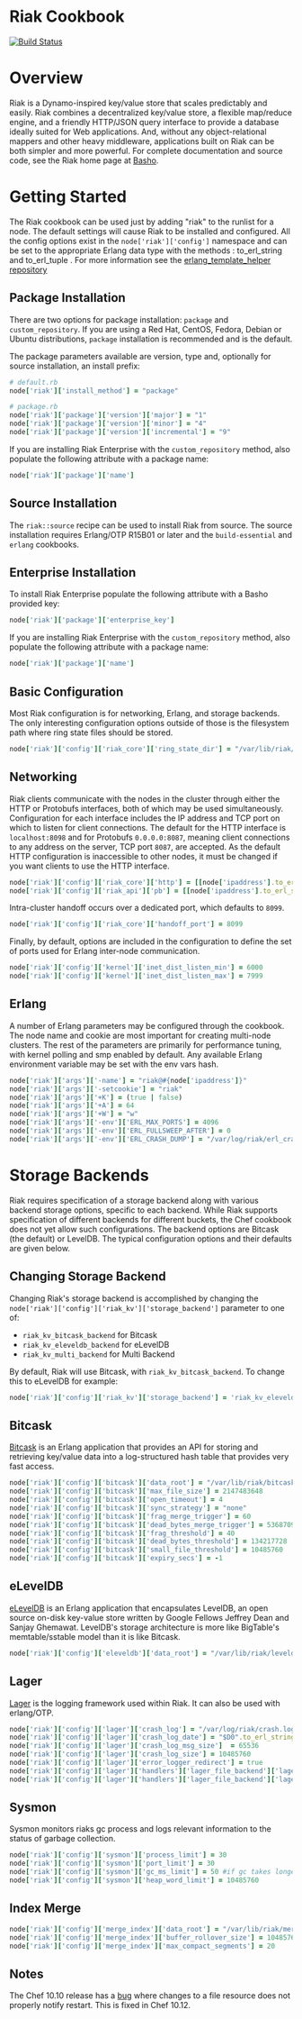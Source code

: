 Riak Cookbook
=============
[![Build Status](https://travis-ci.org/basho/riak-chef-cookbook.png)](https://travis-ci.org/basho/riak-chef-cookbook)

Overview
========

Riak is a Dynamo-inspired key/value store that scales predictably and easily.  Riak combines a decentralized key/value store, a flexible map/reduce engine, and a friendly HTTP/JSON query interface to provide a database ideally suited for Web applications. And, without any object-relational mappers and other heavy middleware, applications built on Riak can be both simpler and more powerful.  For complete documentation and source code, see the Riak home page at [Basho][1].


Getting Started
===============

The Riak cookbook can be used just by adding "riak" to the runlist for a node.  The default settings will cause Riak to be installed and configured. All the config options exist in the `node['riak']['config']` namespace and can be set to the appropriate Erlang data type with the methods : to_erl_string and to_erl_tuple . For more information see the [erlang_template_helper repository][6]


Package Installation
--------------------

There are two options for package installation: `package` and `custom_repository`.  If you are using a Red Hat, CentOS, Fedora, Debian or Ubuntu distributions, `package` installation is recommended and is the default.

The package parameters available are version, type and, optionally for source installation, an install prefix:

```ruby
# default.rb
node['riak']['install_method'] = "package"

# package.rb
node['riak']['package']['version']['major'] = "1"
node['riak']['package']['version']['minor'] = "4"
node['riak']['package']['version']['incremental'] = "9"
```

If you are installing Riak Enterprise with the `custom_repository` method,
also populate the following attribute with a package name:

```ruby
node['riak']['package']['name']
```

Source Installation
------------------

The `riak::source` recipe can be used to install Riak from source. The source installation requires Erlang/OTP R15B01 or later and the `build-essential` and `erlang` cookbooks.

Enterprise Installation
-------------------

To install Riak Enterprise populate the following attribute with a Basho provided key:

```ruby
node['riak']['package']['enterprise_key']
```

If you are installing Riak Enterprise with the `custom_repository` method,
also populate the following attribute with a package name:

```ruby
node['riak']['package']['name']
```

Basic Configuration
-------------------

Most Riak configuration is for networking, Erlang, and storage backends.  The only interesting configuration options outside of those is the filesystem path where ring state files should be stored.

```ruby
node['riak']['config']['riak_core']['ring_state_dir'] = "/var/lib/riak/ring".to_erl_string
```

Networking
----------

Riak clients communicate with the nodes in the cluster through either the HTTP or Protobufs interfaces, both of which may be used simultaneously.  Configuration for each interface includes the IP address and TCP port on which to listen for client connections.  The default for the HTTP interface is `localhost:8098` and for Protobufs `0.0.0.0:8087`, meaning client connections to any address on the server, TCP port `8087`, are accepted.  As the default HTTP configuration is inaccessible to other nodes, it must be changed if you want clients to use the HTTP interface.

```ruby
node['riak']['config']['riak_core']['http'] = [[node['ipaddress'].to_erl_string, 8098].to_erl_tuple]
node['riak']['config']['riak_api']['pb'] = [[node['ipaddress'].to_erl_string, 8087].to_erl_tuple]
```

Intra-cluster handoff occurs over a dedicated port, which defaults to `8099`.

```ruby
node['riak']['config']['riak_core']['handoff_port'] = 8099
```

Finally, by default, options are included in the configuration to define the set of ports used for Erlang inter-node communication.

```ruby
node['riak']['config']['kernel']['inet_dist_listen_min'] = 6000
node['riak']['config']['kernel']['inet_dist_listen_max'] = 7999
```

Erlang
------

A number of Erlang parameters may be configured through the cookbook.  The node name and cookie are most important for creating multi-node clusters.  The rest of the parameters are primarily for performance tuning, with kernel polling and smp enabled by default.  Any available Erlang environment variable may be set with the env vars hash.

```ruby
node['riak']['args']['-name'] = "riak@#{node['ipaddress']}"
node['riak']['args']['-setcookie'] = "riak"
node['riak']['args']['+K'] = (true | false)
node['riak']['args']['+A'] = 64
node['riak']['args']['+W'] = "w"
node['riak']['args']['-env']['ERL_MAX_PORTS'] = 4096
node['riak']['args']['-env']['ERL_FULLSWEEP_AFTER'] = 0
node['riak']['args']['-env']['ERL_CRASH_DUMP'] = "/var/log/riak/erl_crash.dump"
```

Storage Backends
================

Riak requires specification of a storage backend along with various backend storage options, specific to each backend.  While Riak supports specification of different backends for different buckets, the Chef cookbook does not yet allow such configurations. The backend options are Bitcask (the default) or LevelDB.  The typical configuration options and their defaults are given below.

Changing Storage Backend
------------------------

Changing Riak's storage backend is accomplished by changing the ```node['riak']['config']['riak_kv']['storage_backend']``` parameter to one of:

- ```riak_kv_bitcask_backend``` for Bitcask
- ```riak_kv_eleveldb_backend``` for eLevelDB
- ```riak_kv_multi_backend``` for Multi Backend

By default, Riak will use Bitcask, with ```riak_kv_bitcask_backend```. To change this to eLevelDB for example:

```ruby
node['riak']['config']['riak_kv']['storage_backend'] = 'riak_kv_eleveldb_backend'
```

Bitcask
-------

[Bitcask][2] is an Erlang application that provides an API for storing and retrieving key/value data into a log-structured hash table that provides very fast access.

```ruby
node['riak']['config']['bitcask']['data_root'] = "/var/lib/riak/bitcask".to_erl_string
node['riak']['config']['bitcask']['max_file_size'] = 2147483648
node['riak']['config']['bitcask']['open_timeout'] = 4
node['riak']['config']['bitcask']['sync_strategy'] = "none"
node['riak']['config']['bitcask']['frag_merge_trigger'] = 60
node['riak']['config']['bitcask']['dead_bytes_merge_trigger'] = 536870912
node['riak']['config']['bitcask']['frag_threshold'] = 40
node['riak']['config']['bitcask']['dead_bytes_threshold'] = 134217728
node['riak']['config']['bitcask']['small_file_threshold'] = 10485760
node['riak']['config']['bitcask']['expiry_secs'] = -1
```

eLevelDB
--------

[eLevelDB][3] is an Erlang application that encapsulates LevelDB, an open source on-disk key-value store written by Google Fellows Jeffrey Dean and Sanjay Ghemawat. LevelDB's storage architecture is more like BigTable's memtable/sstable model than it is like Bitcask.

```ruby
node['riak']['config']['eleveldb']['data_root'] = "/var/lib/riak/leveldb".to_erl_string
```

Lager
-----

[Lager][4] is the logging framework used within Riak. It can also be used with erlang/OTP.

```ruby
node['riak']['config']['lager']['crash_log'] = "/var/log/riak/crash.log".to_erl_string
node['riak']['config']['lager']['crash_log_date'] = "$D0".to_erl_string
node['riak']['config']['lager']['crash_log_msg_size']  = 65536
node['riak']['config']['lager']['crash_log_size'] = 10485760
node['riak']['config']['lager']['error_logger_redirect'] = true
node['riak']['config']['lager']['handlers']['lager_file_backend']['lager_error_log'] =  ["/var/log/riak/error.log".to_erl_string, "error", 10485760, "$D0".to_erl_string, 5].to_erl_tuple
node['riak']['config']['lager']['handlers']['lager_file_backend']['lager_console_log'] = ["/var/log/riak/console.log".to_erl_string, "info", 10485760, "$D0".to_erl_string, 5].to_erl_tuple
```

Sysmon
------

Sysmon monitors riaks gc process and logs relevant information to the status of garbage collection.

```ruby
node['riak']['config']['sysmon']['process_limit'] = 30
node['riak']['config']['sysmon']['port_limit'] = 30
node['riak']['config']['sysmon']['gc_ms_limit'] = 50 #if gc takes longer than 50ms. Spam the log.
node['riak']['config']['sysmon']['heap_word_limit'] = 10485760
```

Index Merge
-----------

```ruby
node['riak']['config']['merge_index']['data_root'] = "/var/lib/riak/merge_index".to_erl_string
node['riak']['config']['merge_index']['buffer_rollover_size'] = 1048576
node['riak']['config']['merge_index']['max_compact_segments'] = 20
```

Notes
-----
The Chef 10.10 release has a [bug][5] where changes to a file resource does not properly notify restart. This is fixed in Chef 10.12.


[1]: http://basho.com/
[2]: http://wiki.basho.com/Bitcask
[3]: http://wiki.basho.com/LevelDB.html
[4]: https://github.com/basho/lager
[5]: http://tickets.opscode.com/browse/CHEF-3125
[6]: https://github.com/basho/erlang_template_helper
